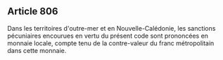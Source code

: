 Article 806
----
Dans les territoires d'outre-mer et en Nouvelle-Calédonie, les sanctions
pécuniaires encourues en vertu du présent code sont prononcées en monnaie
locale, compte tenu de la contre-valeur du franc métropolitain dans cette
monnaie.
